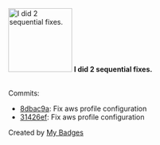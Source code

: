 <img src="https://my-badges.github.io/my-badges/fix-2.png" alt="I did 2 sequential fixes." title="I did 2 sequential fixes." width="128">
<strong>I did 2 sequential fixes.</strong>
<br><br>

Commits:

- <a href="https://github.com/arista-netdevops-community/cvp-in-aws/commit/8dbac9a53435b59fdea88efa71ab6090106e04bb">8dbac9a</a>: Fix aws profile configuration
- <a href="https://github.com/arista-netdevops-community/cvp-in-aws/commit/31426ef4a69b76cfd8bfe882024a0a8beda634c3">31426ef</a>: Fix aws profile configuration


Created by <a href="https://github.com/my-badges/my-badges">My Badges</a>